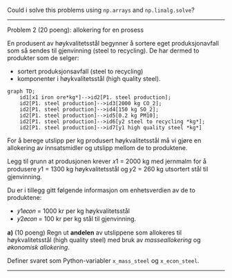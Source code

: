 Could i solve this problems using `np.arrays` and `np.linalg.solve`?

---

Problem 2 (20 poeng): allokering for en prosess

En produsent av høykvalitetsstål begynner å sortere eget produksjonavfall som så sendes til gjenvinning (steel to recycling). De har dermed to produkter som de selger:

* sortert produksjonsavfall (steel to recycling)
* komponenter i høykvalitetsstål (high quality steel).

```mermaid
graph TD;
    id1[x1 iron ore*kg*]-->id2[P1. steel production];
    id2[P1. steel production]-->id3[2000 kg CO_2];
    id2[P1. steel production]-->id4[150 kg SO_2];
    id2[P1. steel production]-->id5[0.2 kg PM10];
    id2[P1. steel production]-->id6[y2 steel to recycling *kg*];
    id2[P1. steel production]-->id7[y1 high quality steel *kg*]
```

For å berege utslipp per kg produsert høykvalitetsstål må vi gjøre en allokering av innsatsmidler og utslipp mellom de to produktene.

Legg til grunn at produsjonen krever 𝑥1 = 2000 kg med jernmalm for å produsere 𝑦1 = 1300 kg høykvalitetsstål og 𝑦2 = 260 kg utsortert stål til gjenvinning.

Du er i tillegg gitt følgende informasjon om enhetsverdien av de to produktene:

* 𝑦1𝑒𝑐𝑜𝑛 = 1000 kr per kg høykvalitetsstål
* 𝑦2𝑒𝑐𝑜𝑛 = 100 kr per kg stål til gjenvinning.

**a)** (10 poeng) Regn ut **andelen** av utslippene som allokeres til høykvalitetsstål (high quality steel) med bruk av _masseallokering_ og _økonomisk allokering_.

Definer svaret som Python-variabler `x_mass_steel` og `x_econ_steel`.

---